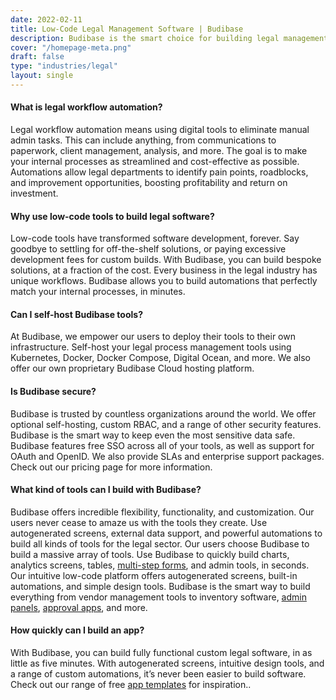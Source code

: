 ```yaml
---
date: 2022-02-11
title: Low-Code Legal Management Software | Budibase
description: Budibase is the smart choice for building legal management software. Our open-source, low-code platform is ideal for automating all kinds of admin tasks in the legal industry.
cover: "/homepage-meta.png"
draft: false
type: "industries/legal"
layout: single
---
```


#### What is legal workflow automation?
Legal workflow automation means using digital tools to eliminate manual admin tasks. This can include anything, from communications to paperwork, client management, analysis, and more. The goal is to make your internal processes as streamlined and cost-effective as possible. Automations allow legal departments to identify pain points, roadblocks, and improvement opportunities, boosting profitability and return on investment. 

#### Why use low-code tools to build legal software?
Low-code tools have transformed software development, forever. Say goodbye to settling for off-the-shelf solutions, or paying excessive development fees for custom builds. With Budibase, you can build bespoke solutions, at a fraction of the cost. Every business in the legal industry has unique workflows. Budibase allows you to build automations that perfectly match your internal processes, in minutes.

#### Can I self-host Budibase tools?
At Budibase, we empower our users to deploy their tools to their own infrastructure. Self-host your legal process management tools using Kubernetes, Docker, Docker Compose, Digital Ocean, and more. We also offer our own proprietary Budibase Cloud hosting platform.

####  Is Budibase secure?
Budibase is trusted by countless organizations around the world. We offer optional self-hosting, custom RBAC, and a range of other security features. Budibase is the smart way to keep even the most sensitive data safe. Budibase features free SSO across all of your tools, as well as support for OAuth and OpenID. We also provide SLAs and enterprise support packages. Check out our pricing page for more information.

#### What kind of tools can I build with Budibase?
Budibase offers incredible flexibility, functionality, and customization. Our users never cease to amaze us with the tools they create. Use autogenerated screens, external data support, and powerful automations to build all kinds of tools for the legal sector.
Our users choose Budibase to build a massive array of tools. Use Budibase to quickly build charts, analytics screens, tables, [multi-step forms](https://budibase.com/forms), and admin tools, in seconds. Our intuitive low-code platform offers autogenerated screens, built-in automations, and simple design tools. Budibase is the smart way to build everything from vendor management tools to inventory software, [admin panels](https://budibase.com/admin-panels), [approval apps](https://budibase.com/approval-apps), and more.

#### How quickly can I build an app?
With Budibase, you can build fully functional custom legal software, in as little as five minutes. With autogenerated screens, intuitive design tools, and a range of custom automations, it’s never been easier to build software.
Check out our range of free [app templates](https://budibase.com/templates) for inspiration..

